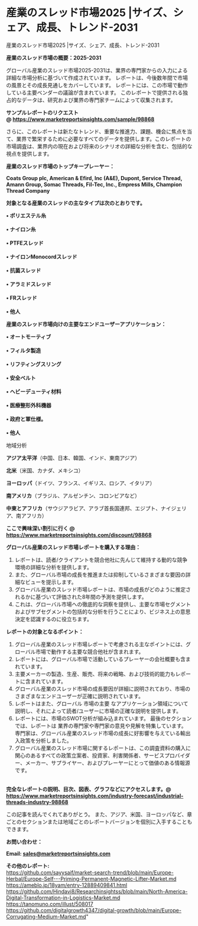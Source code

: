 # 産業のスレッド市場2025 |サイズ、シェア、成長、トレンド-2031
産業のスレッド市場2025 |サイズ、シェア、成長、トレンド-2031

<strong><b>産業のスレッド市場の概要：2025-2031</b></strong>

グローバル産業のスレッド市場2025-2031は、業界の専門家からの入力による詳細な市場分析に基づいて作成されています。 レポートは、今後数年間で市場の風景とその成長見通しをカバーしています。 レポートには、この市場で動作している主要ベンダーの議論が含まれています。 このレポートで提供される独占的なデータは、研究および業界の専門家チームによって収集されます。

<strong>サンプルレポートのリクエスト @ <a href=https://www.marketreportsinsights.com/sample/98868>https://www.marketreportsinsights.com/sample/98868</a></strong>

さらに、このレポートは新たなトレンド、重要な推進力、課題、機会に焦点を当て、業界で繁栄するために必要なすべてのデータを提供します。このレポートの市場調査は、業界内の現在および将来のシナリオの詳細な分析を含む、包括的な視点を提供します。

<strong>産業のスレッド市場のトップキープレーヤー：</strong>

<strong>Coats Group plc, American & Efird, Inc (A&E), Dupont, Service Thread, Amann Group, Somac Threads, Fil-Tec, Inc., Empress Mills, Champion Thread Company</strong>

<strong><b>対象となる産業のスレッドの主なタイプは次のとおりです。</b></strong>

<strong>• ポリエステル糸<br><br>• ナイロン糸<br><br>• PTFEスレッド<br><br>• ナイロンMonocordスレッド<br><br>• 抗菌スレッド<br><br>• アラミドスレッド<br><br>• FRスレッド<br><br>• 他人</strong>

<strong><b>産業のスレッド市場向けの主要なエンドユーザーアプリケーション：</b></strong>

<strong>• オートモーティブ<br><br>• フィルタ製造<br><br>• リフティングスリング<br><br>• 安全ベルト<br><br>• ヘビーデューティ材料<br><br>• 医療整形外科機器<br><br>• 政府と軍仕様。<br><br>• 他人</strong>

 地域分析

<strong><b>アジア太平洋</b></strong>（中国、日本、韓国、インド、東南アジア）

<strong><b>北米</b></strong>（米国、カナダ、メキシコ）

<strong><b>ヨーロッパ</b></strong>（ドイツ、フランス、イギリス、ロシア、イタリア）

<strong><b>南アメリカ</b></strong>（ブラジル、アルゼンチン、コロンビアなど）

<strong><b>中東とアフリカ</b></strong>（サウジアラビア、アラブ首長国連邦、エジプト、ナイジェリア、南アフリカ）

<strong>ここで興味深い割引に行く @ <a href=https://www.marketreportsinsights.com/discount/98868>https://www.marketreportsinsights.com/discount/98868</a></strong>

<strong><b>グローバル産業のスレッド市場レポートを購入する理由：</b></strong>
<ol>
  <li>レポートは、読者/クライアントを競合他社に先んじて維持する動的な競争環境の詳細な分析を提供します。</li>
  <li>また、グローバル市場の成長を推進または抑制しているさまざまな要因の詳細なビューを提示します。</li>
  <li>グローバル産業のスレッド市場レポートは、市場の成長がどのように推定されるかに基づいて評価された8年間の予測を提供します。</li>
  <li>これは、グローバル市場への徹底的な洞察を提供し、主要な市場セグメントおよびサブセグメントの包括的な分析を行うことにより、ビジネス上の意思決定を認識するのに役立ちます。</li>
</ol>
<strong><b>レポートの対象となるポイント：</b></strong>
<ol>
  <li>グローバル産業のスレッド市場レポートで考慮される主なポイントには、グローバル市場で動作する主要な競合他社が含まれます。</li>
  <li>レポートには、グローバル市場で活動しているプレーヤーの会社概要も含まれています。</li>
  <li>主要メーカーの製造、生産、販売、将来の戦略、および技術的能力もレポートに含まれています。</li>
  <li>グローバル産業のスレッド市場の成長要因が詳細に説明されており、市場のさまざまなエンドユーザーが正確に説明されています。</li>
  <li>レポートはまた、グローバル 市場の主要 なアプリケーション領域について説明し、それによって読者/ユーザーに市場の正確な説明を提供します。</li>
  <li>レポートには、市場のSWOT分析が組み込まれています。 最後のセクションでは、レポートは 業界の専門家や専門家の意見や見解を特集しています。 専門家は、グローバル産業のスレッド市場の成長に好影響を与えている輸出入政策を分析しました。</li>
  <li>グローバル産業のスレッド市場に関するレポートは、この調査資料の購入に関心のあるすべての政策立案者、投資家、利害関係者、サービスプロバイダー、メーカー、サプライヤー、およびプレーヤーにとって価値のある情報源です。</li>
</ol><br>
<strong>完全なレポートの説明、目次、図表、グラフなどにアクセスします。@ <a href=https://www.marketreportsinsights.com/industry-forecast/industrial-threads-industry-98868>https://www.marketreportsinsights.com/industry-forecast/industrial-threads-industry-98868</a></strong>

この記事を読んでくれてありがとう。 また、アジア、米国、ヨーロッパなど、章ごとのセクションまたは地域ごとのレポートバージョンを個別に入手することもできます。

<strong><b>お問い合わせ：</b></strong>

<strong>Email: </strong><a href=mailto:sales@marketreportsinsights.com><strong>sales@marketreportsinsights.com</strong></a>

<strong>その他のレポート:</strong>
<br>
<a href=https://github.com/sayysaif/market-search-trend/blob/main/Europe-Herbal/Europe-Self---Priming-Permanent-Magnetic-Lifter-Market.md>https://github.com/sayysaif/market-search-trend/blob/main/Europe-Herbal/Europe-Self---Priming-Permanent-Magnetic-Lifter-Market.md</a>
<br>
<a href=https://ameblo.jp/18yam/entry-12889409841.html>https://ameblo.jp/18yam/entry-12889409841.html</a>
<br>
<a href=https://github.com/Hindavi8/Researchinsightss/blob/main/North-America-Digital-Transformation-in-Logistics-Market.md>https://github.com/Hindavi8/Researchinsightss/blob/main/North-America-Digital-Transformation-in-Logistics-Market.md</a>
<br>
<a href=https://tanomuno.com/illust/508017>https://tanomuno.com/illust/508017</a>
<br>
<a href=https://github.com/digitalgrowth4347/digital-growth/blob/main/Europe-Corrugating-Medium-Market.md>https://github.com/digitalgrowth4347/digital-growth/blob/main/Europe-Corrugating-Medium-Market.md</a>"
